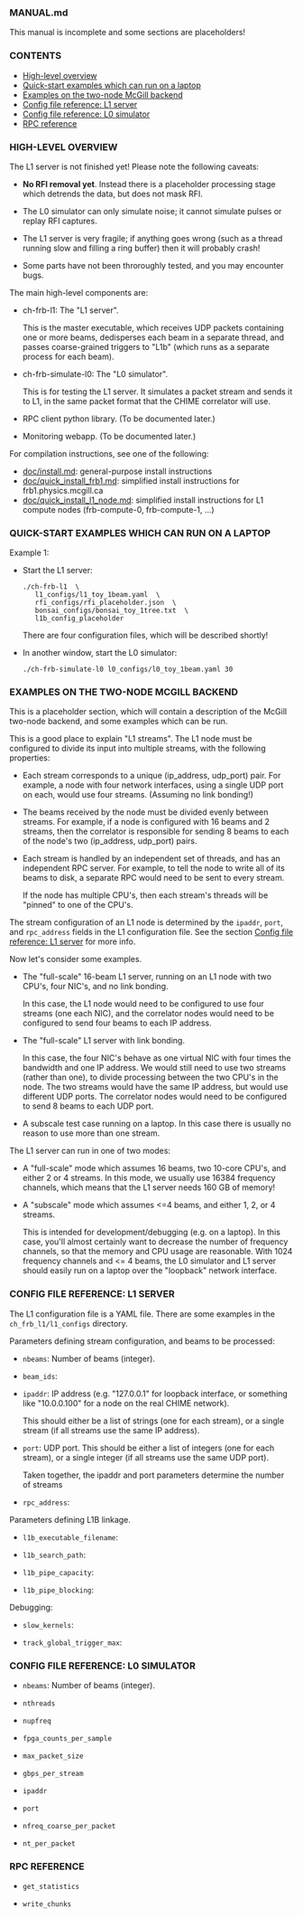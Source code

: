### MANUAL.md

This manual is incomplete and some sections are placeholders!

### CONTENTS

  - [High-level overview](#user-content-overview)
  - [Quick-start examples which can run on a laptop](#user-content-laptop)
  - [Examples on the two-node McGill backend](#user-content-two-node-backend)
  - [Config file reference: L1 server](#user-content-l1-config)
  - [Config file reference: L0 simulator](#user-content-l0-config)
  - [RPC reference](#user-content-rpc-reference)

<a name="overview"></a>
### HIGH-LEVEL OVERVIEW  

The L1 server is not finished yet!
Please note the following caveats:

  - **No RFI removal yet**.  Instead there is a placeholder
    processing stage which detrends the data, but does not
    mask RFI.

  - The L0 simulator can only simulate noise; it cannot
    simulate pulses or replay RFI captures.

  - The L1 server is very fragile; if anything goes wrong
    (such as a thread running slow and filling a ring buffer)
    then it will probably crash!

  - Some parts have not been throroughly tested, and
    you may encounter bugs.

The main high-level components are:

  - ch-frb-l1: The "L1 server".

    This is the master executable, which receives UDP packets
    containing one or more beams, dedisperses each beam in a
    separate thread, and passes coarse-grained triggers to "L1b"
    (which runs as a separate process for each beam).

  - ch-frb-simulate-l0: The "L0 simulator".

    This is for testing the L1 server.  It simulates a packet stream
    and sends it to L1, in the same packet format that the CHIME
    correlator will use.

  - RPC client python library.  (To be documented later.)

  - Monitoring webapp.  (To be documented later.)

For compilation instructions, see one of the following:
  - [doc/install.md](./doc/install.md):
      general-purpose install instructions
  - [doc/quick_install_frb1.md](./doc/quick_install_frb1.md):
      simplified install instructions for frb1.physics.mcgill.ca
  - [doc/quick_install_l1_node.md](./doc/quick_install_l1_node.md):
      simplified install instructions for L1 compute nodes (frb-compute-0, frb-compute-1, ...)

<a name="laptop"></a>
### QUICK-START EXAMPLES WHICH CAN RUN ON A LAPTOP

Example 1:

  - Start the L1 server:
    ```
    ./ch-frb-l1  \
       l1_configs/l1_toy_1beam.yaml  \
       rfi_configs/rfi_placeholder.json  \
       bonsai_configs/bonsai_toy_1tree.txt  \
       l1b_config_placeholder
    ```
    There are four configuration files, which will be described shortly!

  - In another window, start the L0 simulator:
    ```
    ./ch-frb-simulate-l0 l0_configs/l0_toy_1beam.yaml 30
    ```

<a name="two-node-backend"></a>
### EXAMPLES ON THE TWO-NODE MCGILL BACKEND

This is a placeholder section, which will contain a description of
the McGill two-node backend, and some examples which can be run.

This is a good place to explain "L1 streams".  The L1 node must
be configured to divide its input into multiple streams, with the
following properties:

 - Each stream corresponds to a unique (ip_address, udp_port) pair.
   For example, a node with four network interfaces, using a single UDP
   port on each, would use four streams.  (Assuming no link bonding!)

 - The beams received by the node must be divided evenly between streams.
   For example, if a node is configured with 16 beams and 2 streams, then
   the correlator is responsible for sending 8 beams to each of the node's
   two (ip_address, udp_port) pairs.

 - Each stream is handled by an independent set of threads, and has an
   independent RPC server.  For example, to tell the node to write all
   of its beams to disk, a separate RPC would need to be sent to every
   stream.
   
   If the node has multiple CPU's, then each stream's threads will be
   "pinned" to one of the CPU's.

The stream configuration of an L1 node is determined by the `ipaddr`, `port`,
and `rpc_address` fields in the L1 configuration file.  See the section
[Config file reference: L1 server](#user-content-l1-config) for more info.

Now let's consider some examples.

  - The "full-scale" 16-beam L1 server, running on an L1 node with
    two CPU's, four NIC's, and no link bonding.

    In this case, the L1 node would need to be configured to use
    four streams (one each NIC), and the correlator nodes would need
    to be configured to send four beams to each IP address.

  - The "full-scale" L1 server with link bonding.

    In this case, the four NIC's behave as one virtual NIC with
    four times the bandwidth and one IP address.  We would still
    need to use two streams (rather than one), to divide processing
    between the two CPU's in the node.  The two streams would have
    the same IP address, but would use different UDP ports.  The
    correlator nodes would need to be configured to send 8 beams
    to each UDP port.

  - A subscale test case running on a laptop.  In this case there
    is usually no reason to use more than one stream.

The L1 server can run in one of two modes:

  - A "full-scale" mode which assumes 16 beams, two 10-core CPU's,
    and either 2 or 4 streams.  In this mode, we usually use 16384
    frequency channels, which means that the L1 server needs 160 GB
    of memory!

  - A "subscale" mode which assumes <=4 beams, and either 1, 2, or 4 streams.
  
    This is intended for development/debugging (e.g. on a laptop).  In this
    case, you'll almost certainly want to decrease the number of frequency
    channels, so that the memory and CPU usage are reasonable.  With 1024
    frequency channels and <= 4 beams, the L0 simulator and L1 server should
    easily run on a laptop over the "loopback" network interface.

<a name="l1-config"></a>
### CONFIG FILE REFERENCE: L1 SERVER

The L1 configuration file is a YAML file.
There are some examples in the `ch_frb_l1/l1_configs` directory.

Parameters defining stream configuration, and beams to be processed:

  - `nbeams`: Number of beams (integer).

  - `beam_ids`: 

  - `ipaddr`: IP address (e.g. "127.0.0.1" for loopback interface, or something
     like "10.0.0.100" for a node on the real CHIME network).

     This should either be a list of strings (one for each stream),
     or a single stream (if all streams use the same IP address).

  - `port`: UDP port.  This should be either a list of integers (one for each stream),
     or a single integer (if all streams use the same UDP port).

     Taken together, the ipaddr and port parameters determine the number of streams
     
  - `rpc_address`:

Parameters defining L1B linkage.

  - `l1b_executable_filename`:

  - `l1b_search_path`:

  - `l1b_pipe_capacity`:

  - `l1b_pipe_blocking`:
  
Debugging:

  - `slow_kernels`:

  - `track_global_trigger_max`:

<a name="l0-config"></a>
### CONFIG FILE REFERENCE: L0 SIMULATOR

  - `nbeams`: Number of beams (integer).
  
  - `nthreads`

  - `nupfreq`
  
  - `fpga_counts_per_sample`
  
  - `max_packet_size`
  
  - `gbps_per_stream`
  
  - `ipaddr`

  - `port`

  - `nfreq_coarse_per_packet`

  - `nt_per_packet`


<a name="rpc reference"></a>
### RPC REFERENCE

  - `get_statistics`

  - `write_chunks`


